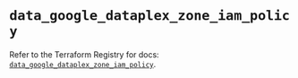 # `data_google_dataplex_zone_iam_policy`

Refer to the Terraform Registry for docs: [`data_google_dataplex_zone_iam_policy`](https://registry.terraform.io/providers/hashicorp/google/6.2.0/docs/data-sources/dataplex_zone_iam_policy).
